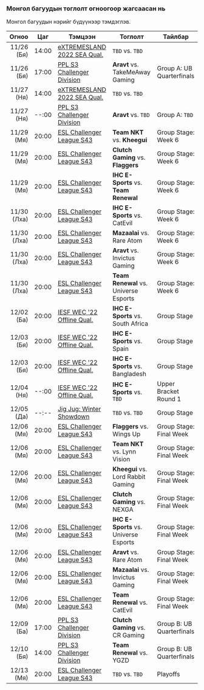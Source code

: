 
### Монгол багуудын тоглолт огноогоор жагсаасан нь

Монгол багуудын нэрийг бүдүүнээр тэмдэглэв.

Огноо | Цаг | Тэмцээн | Тоглолт | Тайлбар
------: | ------ | ------ | ------ | ------
11/26 (Бя) | 14:00 | [eXTREMESLAND 2022 SEA Qual.](https://liquipedia.net/counterstrike/EXTREMESLAND/2022/Qualifier/SEA "Liquipedia") | `TBD` vs. `TBD` | 
11/26 (Бя) | 17:00 | [PPL S3 Challenger Division](https://liquipedia.net/counterstrike/Perfect_World/Premier_League/Season_3/Challenger "Liquipedia") | **Aravt** vs. TakeMeAway Gaming | Group A: UB Quarterfinals
11/27 (Ня) | 14:00 | [eXTREMESLAND 2022 SEA Qual.](https://liquipedia.net/counterstrike/EXTREMESLAND/2022/Qualifier/SEA "Liquipedia") | `TBD` vs. `TBD` | 
11/27 (Ня) | --:00 | [PPL S3 Challenger Division](https://liquipedia.net/counterstrike/Perfect_World/Premier_League/Season_3/Challenger "Liquipedia") | **Aravt** vs. `TBD` | Group A: `TBD`
11/29 (Мя) | 20:00 | [ESL Challenger League S43](https://liquipedia.net/counterstrike/ESL/Challenger_League/Season_43/Asia-Pacific "Liquipedia") | **Team NKT** vs. **Kheegui** | Group Stage: Week 6
11/29 (Мя) | 20:00 | [ESL Challenger League S43](https://liquipedia.net/counterstrike/ESL/Challenger_League/Season_43/Asia-Pacific "Liquipedia") | **Clutch Gaming** vs. **Flaggers** | Group Stage: Week 6
11/29 (Мя) | 20:00 | [ESL Challenger League S43](https://liquipedia.net/counterstrike/ESL/Challenger_League/Season_43/Asia-Pacific "Liquipedia") | **IHC E-Sports** vs. **Team Renewal** | Group Stage: Week 6
11/30 (Лха) | 20:00 | [ESL Challenger League S43](https://liquipedia.net/counterstrike/ESL/Challenger_League/Season_43/Asia-Pacific "Liquipedia") | **IHC E-Sports** vs. CatEvil | Group Stage: Week 6
11/30 (Лха) | 20:00 | [ESL Challenger League S43](https://liquipedia.net/counterstrike/ESL/Challenger_League/Season_43/Asia-Pacific "Liquipedia") | **Mazaalai** vs. Rare Atom | Group Stage: Week 6
11/30 (Лха) | 20:00 | [ESL Challenger League S43](https://liquipedia.net/counterstrike/ESL/Challenger_League/Season_43/Asia-Pacific "Liquipedia") | **Aravt** vs. Invictus Gaming | Group Stage: Week 6
11/30 (Лха) | 20:00 | [ESL Challenger League S43](https://liquipedia.net/counterstrike/ESL/Challenger_League/Season_43/Asia-Pacific "Liquipedia") | **Team Renewal** vs. Universe Esports | Group Stage: Week 6
12/02 (Ба) | 20:00 | [IESF WEC '22 Offline Qual.](https://liquipedia.net/counterstrike/IESF/World_Esports_Championships/2022/Offline_Qualifier "Liquipedia") | **IHC E-Sports** vs. South Africa | Group Stage
12/03 (Бя) | 20:00 | [IESF WEC '22 Offline Qual.](https://liquipedia.net/counterstrike/IESF/World_Esports_Championships/2022/Offline_Qualifier "Liquipedia") | **IHC E-Sports** vs. Spain | Group Stage
12/03 (Бя) | 20:00 | [IESF WEC '22 Offline Qual.](https://liquipedia.net/counterstrike/IESF/World_Esports_Championships/2022/Offline_Qualifier "Liquipedia") | **IHC E-Sports** vs. Bangladesh | Group Stage
12/04 (Ня) | --:00 | [IESF WEC '22 Offline Qual.](https://liquipedia.net/counterstrike/IESF/World_Esports_Championships/2022/Offline_Qualifier "Liquipedia") | **IHC E-Sports** vs. `TBD` | Upper Bracket Round 1
12/05 (Да) | --:-- | [Jig Jug: Winter Showdown](https://liquipedia.net/counterstrike/Jig_Jug/Winter_Showdown/2022 "Liquipedia") | `TBD` vs. `TBD` | Group Stage
12/06 (Мя) | 20:00 | [ESL Challenger League S43](https://liquipedia.net/counterstrike/ESL/Challenger_League/Season_43/Asia-Pacific "Liquipedia") | **Flaggers** vs. Wings Up | Group Stage: Final Week
12/06 (Мя) | 20:00 | [ESL Challenger League S43](https://liquipedia.net/counterstrike/ESL/Challenger_League/Season_43/Asia-Pacific "Liquipedia") | **Team NKT** vs. Lynn Vision | Group Stage: Final Week
12/06 (Мя) | 20:00 | [ESL Challenger League S43](https://liquipedia.net/counterstrike/ESL/Challenger_League/Season_43/Asia-Pacific "Liquipedia") | **Kheegui** vs. Lord Rabbit Gaming | Group Stage: Final Week
12/06 (Мя) | 20:00 | [ESL Challenger League S43](https://liquipedia.net/counterstrike/ESL/Challenger_League/Season_43/Asia-Pacific "Liquipedia") | **Clutch Gaming** vs. NEXGA | Group Stage: Final Week
12/06 (Мя) | 20:00 | [ESL Challenger League S43](https://liquipedia.net/counterstrike/ESL/Challenger_League/Season_43/Asia-Pacific "Liquipedia") | **IHC E-Sports** vs. Universe Esports | Group Stage: Final Week
12/06 (Мя) | 20:00 | [ESL Challenger League S43](https://liquipedia.net/counterstrike/ESL/Challenger_League/Season_43/Asia-Pacific "Liquipedia") | **Aravt** vs. Rare Atom | Group Stage: Final Week
12/06 (Мя) | 20:00 | [ESL Challenger League S43](https://liquipedia.net/counterstrike/ESL/Challenger_League/Season_43/Asia-Pacific "Liquipedia") | **Mazaalai** vs. Invictus Gaming | Group Stage: Final Week
12/06 (Мя) | 20:00 | [ESL Challenger League S43](https://liquipedia.net/counterstrike/ESL/Challenger_League/Season_43/Asia-Pacific "Liquipedia") | **Team Renewal** vs. CatEvil | Group Stage: Final Week
12/09 (Ба) | 17:00 | [PPL S3 Challenger Division](https://liquipedia.net/counterstrike/Perfect_World/Premier_League/Season_3/Challenger "Liquipedia") | **Clutch Gaming** vs. CR Gaming | Group B: UB Quarterfinals
12/10 (Бя) | 14:00 | [PPL S3 Challenger Division](https://liquipedia.net/counterstrike/Perfect_World/Premier_League/Season_3/Challenger "Liquipedia") | **Team Renewal** vs. YGZD | Group B: UB Quarterfinals
12/13 (Мя) | 20:00 | [ESL Challenger League S43](https://liquipedia.net/counterstrike/ESL/Challenger_League/Season_43/Asia-Pacific "Liquipedia") | `TBD` vs. `TBD` | Playoffs
